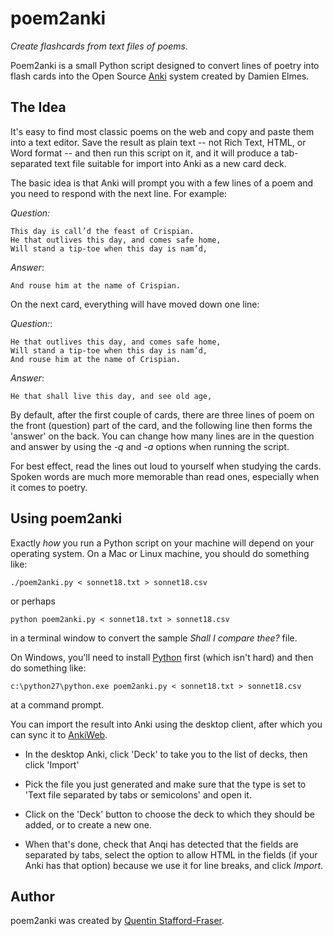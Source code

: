 # poem2anki

_Create flashcards from text files of poems._

Poem2anki is a small Python script designed to convert lines of poetry into flash cards into the Open Source [Anki](http://ankisrs.net/anki2.html) system created by Damien Elmes.  

## The Idea

It's easy to find most classic poems on the web and copy and paste them into a text editor.  Save the result as plain text -- not Rich Text, HTML, or Word format -- and then run this script on it, and it will produce a tab-separated text file suitable for import into Anki as a new card deck.  

The basic idea is that Anki will prompt you with a few lines of a poem and you need to respond with the next line.  For example:

_Question:_

    This day is call’d the feast of Crispian.  
    He that outlives this day, and comes safe home,  
    Will stand a tip-toe when this day is nam’d,

_Answer_:

    And rouse him at the name of Crispian.

On the next card, everything will have moved down one line:

_Question:_:

    He that outlives this day, and comes safe home,  
    Will stand a tip-toe when this day is nam’d,  
    And rouse him at the name of Crispian.

_Answer_:

    He that shall live this day, and see old age,

By default, after the first couple of cards, there are three lines of poem on the front (question) part of the card, and the following line then forms the 'answer' on the back.   You can change how many lines are in the question and answer by using the _-q_ and _-a_ options when running the script.

For best effect, read the lines out loud to yourself when studying the cards.  Spoken words are much more memorable than read ones, especially when it comes to poetry.

## Using poem2anki

Exactly _how_ you run a Python script on your machine will depend on your operating system.  On a Mac or Linux machine, you should do something like:

    ./poem2anki.py < sonnet18.txt > sonnet18.csv

or perhaps

    python poem2anki.py < sonnet18.txt > sonnet18.csv

in a terminal window to convert the sample _Shall I compare thee?_ file.

On Windows, you'll need to install [Python](http://www.python.org) first (which isn't hard) and then do something like:

    c:\python27\python.exe poem2anki.py < sonnet18.txt > sonnet18.csv

at a command prompt.

You can import the result into Anki using the desktop client, after which you can sync it to [AnkiWeb](https://ankiweb.net/decks/).

* In the desktop Anki, click 'Deck' to take you to the list of decks, then click 'Import'

* Pick the file you just generated and make sure that the type is set to 'Text file separated by tabs or semicolons' and open it.

* Click on the 'Deck' button to choose the deck to which they should be added, or to create a new one.

* When that's done, check that Anqi has detected that the fields are separated by tabs, select the option to allow HTML in the fields (if your Anki has that option) because we use it for line breaks, and click _Import_.



## Author

poem2anki was created by [Quentin Stafford-Fraser](http://qandr.org/quentin).

